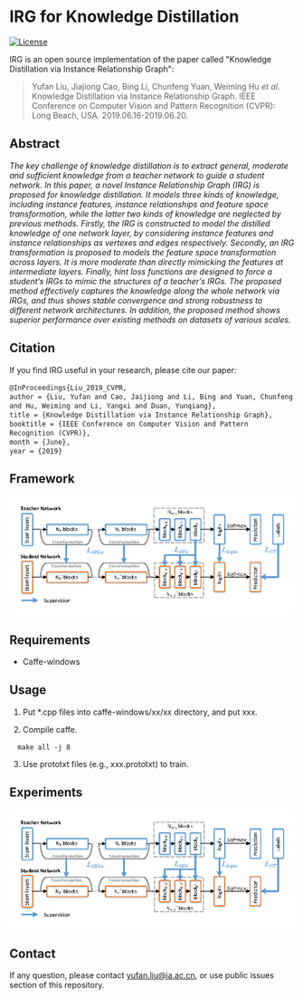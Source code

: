 # IRG for Knowledge Distillation
[![License](https://img.shields.io/badge/license-BSD-blue.svg)](LICENSE)

IRG is an open source implementation of the paper called "Knowledge Distillation via Instance Relationship Graph":
> Yufan Liu, Jiajiong Cao, Bing Li, Chunfeng Yuan, Weiming Hu *et al*. Knowledge Distillation via Instance Relationship Graph. IEEE Conference on Computer Vision and Pattern Recognition (CVPR): Long Beach, USA. 2019.06.16-2019.06.20.

## Abstract
*The key challenge of knowledge distillation is to extract
general, moderate and sufficient knowledge from a teacher
network to guide a student network. In this paper, a novel
Instance Relationship Graph (IRG) is proposed for knowledge
distillation. It models three kinds of knowledge, including
instance features, instance relationships and feature
space transformation, while the latter two kinds of
knowledge are neglected by previous methods. Firstly, the
IRG is constructed to model the distilled knowledge of
one network layer, by considering instance features and
instance relationships as vertexes and edges respectively.
Secondly, an IRG transformation is proposed to models the
feature space transformation across layers. It is more moderate
than directly mimicking the features at intermediate
layers. Finally, hint loss functions are designed to force a
student’s IRGs to mimic the structures of a teacher’s IRGs.
The proposed method effectively captures the knowledge
along the whole network via IRGs, and thus shows stable
convergence and strong robustness to different network architectures.
In addition, the proposed method shows superior
performance over existing methods on datasets of various
scales.*

## Citation
If you find IRG useful in your research, please cite our paper:
````
@InProceedings{Liu_2019_CVPR,
author = {Liu, Yufan and Cao, Jaijiong and Li, Bing and Yuan, Chunfeng and Hu, Weiming and Li, Yangxi and Duan, Yunqiang},
title = {Knowledge Distillation via Instance Relationship Graph},
booktitle = {IEEE Conference on Computer Vision and Pattern Recognition (CVPR)},
month = {June},
year = {2019}
````

## Framework
![Framework](./img/framework.png "Framework")

## Requirements

- Caffe-windows

## Usage
1. Put \*.cpp files into caffe-windows/xx/xx directory, and put xxx.

2. Compile caffe.
```make
  make all -j 8
  ```
3. Use prototxt files (e.g., xxx.prototxt) to train.

## Experiments
![Experimental results](./img/framework.png "Experimental results")

## Contact
If any question, please contact yufan.liu@ia.ac.cn, or use public issues section of this repository.
